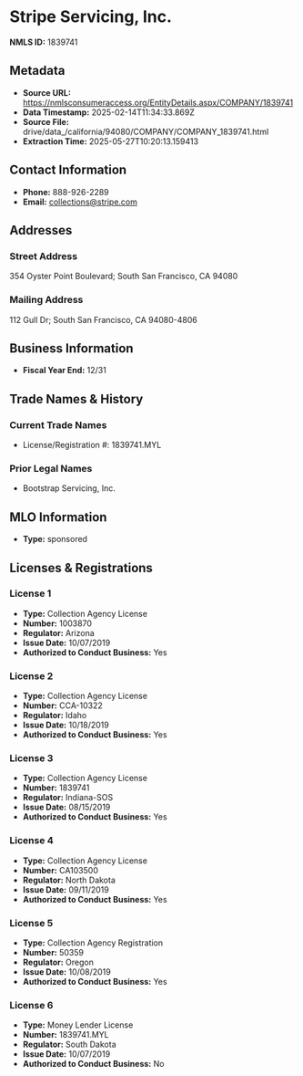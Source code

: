 # Stripe Servicing, Inc.

**NMLS ID:** 1839741

## Metadata
- **Source URL:** https://nmlsconsumeraccess.org/EntityDetails.aspx/COMPANY/1839741
- **Data Timestamp:** 2025-02-14T11:34:33.869Z
- **Source File:** drive/data_/california/94080/COMPANY/COMPANY_1839741.html
- **Extraction Time:** 2025-05-27T10:20:13.159413

## Contact Information
- **Phone:** 888-926-2289
- **Email:** collections@stripe.com

## Addresses
### Street Address
354 Oyster Point Boulevard; South San Francisco, CA 94080

### Mailing Address
112 Gull Dr; South San Francisco, CA 94080-4806

## Business Information
- **Fiscal Year End:** 12/31

## Trade Names & History
### Current Trade Names
- License/Registration #: 1839741.MYL

### Prior Legal Names
- Bootstrap Servicing, Inc.

## MLO Information
- **Type:** sponsored

## Licenses & Registrations

### License 1
- **Type:** Collection Agency License
- **Number:** 1003870
- **Regulator:** Arizona
- **Issue Date:** 10/07/2019
- **Authorized to Conduct Business:** Yes

### License 2
- **Type:** Collection Agency License
- **Number:** CCA-10322
- **Regulator:** Idaho
- **Issue Date:** 10/18/2019
- **Authorized to Conduct Business:** Yes

### License 3
- **Type:** Collection Agency License
- **Number:** 1839741
- **Regulator:** Indiana-SOS
- **Issue Date:** 08/15/2019
- **Authorized to Conduct Business:** Yes

### License 4
- **Type:** Collection Agency License
- **Number:** CA103500
- **Regulator:** North Dakota
- **Issue Date:** 09/11/2019
- **Authorized to Conduct Business:** Yes

### License 5
- **Type:** Collection Agency Registration
- **Number:** 50359
- **Regulator:** Oregon
- **Issue Date:** 10/08/2019
- **Authorized to Conduct Business:** Yes

### License 6
- **Type:** Money Lender License
- **Number:** 1839741.MYL
- **Regulator:** South Dakota
- **Issue Date:** 10/07/2019
- **Authorized to Conduct Business:** No
